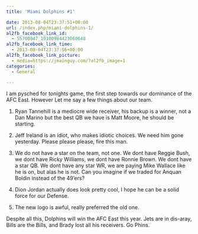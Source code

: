 ```yaml
---
title: 'Miami Dolphins #1'

date: 2013-08-04T23:37:51+00:00
url: /index.php/miami-dolphins-1/
al2fb_facebook_link_id:
  - 55700847_10100984423060648
al2fb_facebook_link_time:
  - 2013-08-04T23:37:56+00:00
al2fb_facebook_link_picture:
  - media=https://jmainguy.com/?al2fb_image=1
categories:
  - General

---
```

I am pysched for tonights game, the first step towards our dominance of the AFC East. However Let me say a few things about our team.

1. Ryan Tannehill is a mediocre wide receiver, his backup is a winner, not a Dan Marino but the best QB we have is Matt Moore, he should be starting.

2. Jeff Ireland is an idiot, who makes idiotic choices. We need him gone yesterday. Please please please, fire this man.

3. We do not have a star on the team, not one. We dont have Reggie Bush, we dont have Ricky Williams, we dont have Ronnie Brown. We dont have a star QB. We dont have any star WR, we are paying Mike Wallace like he is on, but alas he is not. Can you imagine if we traded for Anquan Boldin instead of the 49&#8217;ers?

4. Dion Jordan actually does look pretty cool, I hope he can be a solid force for our Defense. 

5. The new logo is awful, really preferred the old one.

Despite all this, Dolphins will win the AFC East this year. Jets are in dis-aray, Bills are the Bills, and Brady lost all his receivers. Go Phins.